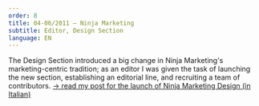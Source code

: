 ```yaml
---
order: 8
title: 04-06/2011 — Ninja Marketing
subtitle: Editor, Design Section
language: EN
---
```


The Design Section introduced a big change in Ninja Marketing's marketing-centric tradition; as an editor I was given the task of launching the new section, establishing an editorial line, and recruiting a team of contributors. [&rarr; read my post for the launch of Ninja Marketing Design (in Italian)](http://www.ninjamarketing.it/2011/04/19/ninja-marketing-speaks-design-al-via-la-nuova-sezione-dedicata-alle-arti-visive-a-tutto-tondo/)
